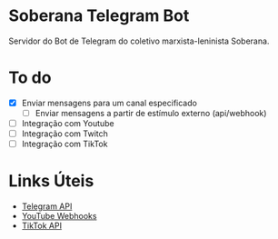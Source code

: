 # Soberana Telegram Bot
Servidor do Bot de Telegram do coletivo marxista-leninista Soberana.

# To do
- [x] Enviar mensagens para um canal especificado
  - [ ] Enviar mensagens a partir de estímulo externo (api/webhook)
- [ ] Integração com Youtube
- [ ] Integração com Twitch
- [ ] Integração com TikTok

# Links Úteis
- [Telegram API](https://core.telegram.org/bots)
- [YouTube Webhooks](https://developers.google.com/youtube/v3/guides/push_notifications)
- [TikTok API](https://developers.tiktok.com/doc)

